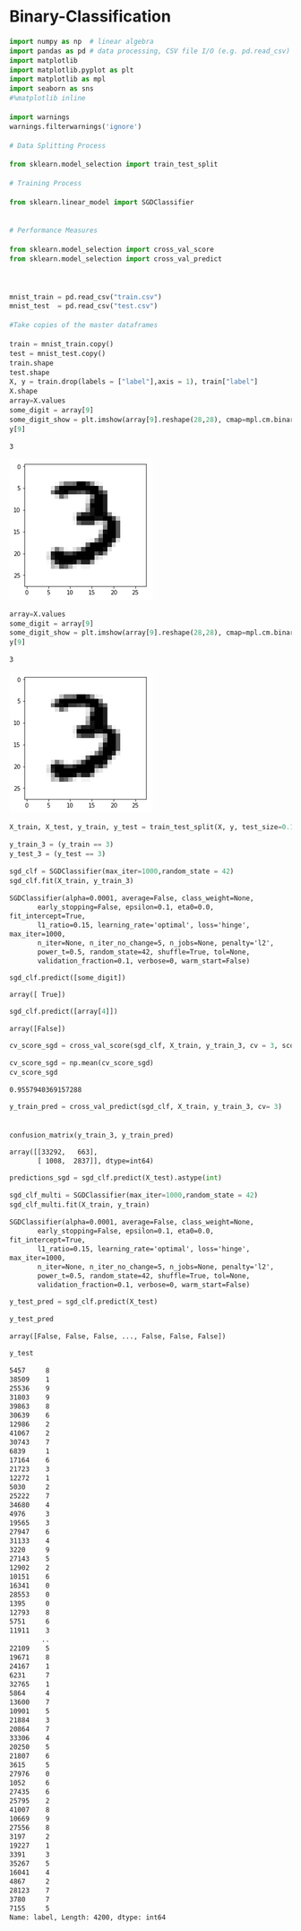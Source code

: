 # Binary-Classification



```python
import numpy as np  # linear algebra
import pandas as pd # data processing, CSV file I/O (e.g. pd.read_csv)
import matplotlib
import matplotlib.pyplot as plt
import matplotlib as mpl
import seaborn as sns
#%matplotlib inline

import warnings
warnings.filterwarnings('ignore')

# Data Splitting Process

from sklearn.model_selection import train_test_split

# Training Process

from sklearn.linear_model import SGDClassifier


# Performance Measures 

from sklearn.model_selection import cross_val_score
from sklearn.model_selection import cross_val_predict



mnist_train = pd.read_csv("train.csv")
mnist_test  = pd.read_csv("test.csv")

#Take copies of the master dataframes

train = mnist_train.copy()
test = mnist_test.copy()
train.shape
test.shape
X, y = train.drop(labels = ["label"],axis = 1), train["label"]
X.shape
array=X.values
some_digit = array[9]
some_digit_show = plt.imshow(array[9].reshape(28,28), cmap=mpl.cm.binary)
y[9]

```




    3




![png](output_0_1.png)



```python
array=X.values
some_digit = array[9]
some_digit_show = plt.imshow(array[9].reshape(28,28), cmap=mpl.cm.binary)
y[9]

```




    3




![png](output_1_1.png)



```python
X_train, X_test, y_train, y_test = train_test_split(X, y, test_size=0.1, random_state=42)
```


```python
y_train_3 = (y_train == 3)
y_test_3 = (y_test == 3)
```


```python
sgd_clf = SGDClassifier(max_iter=1000,random_state = 42)
sgd_clf.fit(X_train, y_train_3)
```




    SGDClassifier(alpha=0.0001, average=False, class_weight=None,
           early_stopping=False, epsilon=0.1, eta0=0.0, fit_intercept=True,
           l1_ratio=0.15, learning_rate='optimal', loss='hinge', max_iter=1000,
           n_iter=None, n_iter_no_change=5, n_jobs=None, penalty='l2',
           power_t=0.5, random_state=42, shuffle=True, tol=None,
           validation_fraction=0.1, verbose=0, warm_start=False)




```python
sgd_clf.predict([some_digit])
```




    array([ True])




```python
sgd_clf.predict([array[4]])
```




    array([False])




```python
cv_score_sgd = cross_val_score(sgd_clf, X_train, y_train_3, cv = 3, scoring = "accuracy")

```


```python
cv_score_sgd = np.mean(cv_score_sgd)
cv_score_sgd
```




    0.9557940369157288




```python
y_train_pred = cross_val_predict(sgd_clf, X_train, y_train_3, cv= 3)


confusion_matrix(y_train_3, y_train_pred)
```




    array([[33292,   663],
           [ 1008,  2837]], dtype=int64)




```python
predictions_sgd = sgd_clf.predict(X_test).astype(int)
```


```python
sgd_clf_multi = SGDClassifier(max_iter=1000,random_state = 42)
sgd_clf_multi.fit(X_train, y_train)
```




    SGDClassifier(alpha=0.0001, average=False, class_weight=None,
           early_stopping=False, epsilon=0.1, eta0=0.0, fit_intercept=True,
           l1_ratio=0.15, learning_rate='optimal', loss='hinge', max_iter=1000,
           n_iter=None, n_iter_no_change=5, n_jobs=None, penalty='l2',
           power_t=0.5, random_state=42, shuffle=True, tol=None,
           validation_fraction=0.1, verbose=0, warm_start=False)




```python
y_test_pred = sgd_clf.predict(X_test)
```


```python
y_test_pred
```




    array([False, False, False, ..., False, False, False])




```python
y_test
```




    5457     8
    38509    1
    25536    9
    31803    9
    39863    8
    30639    6
    12986    2
    41067    2
    30743    7
    6839     1
    17164    6
    21723    3
    12272    1
    5030     2
    25222    7
    34680    4
    4976     3
    19565    3
    27947    6
    31133    4
    3220     9
    27143    5
    12902    2
    10151    6
    16341    0
    28553    0
    1395     0
    12793    8
    5751     6
    11911    3
            ..
    22109    5
    19671    8
    24167    1
    6231     7
    32765    1
    5864     4
    13600    7
    10901    5
    21884    3
    20864    7
    33306    4
    20250    5
    21807    6
    3615     5
    27976    0
    1052     6
    27435    6
    25795    2
    41007    8
    10669    9
    27556    8
    3197     2
    19227    1
    3391     3
    35267    5
    16041    4
    4867     2
    28123    7
    3780     7
    7155     5
    Name: label, Length: 4200, dtype: int64




```python

```
